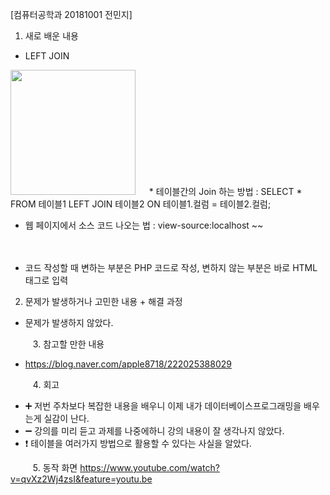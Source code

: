 [컴퓨터공학과 20181001 전민지]

1. 새로 배운 내용
* LEFT JOIN
<img src="https://user-images.githubusercontent.com/53859836/94406271-b8b7fb80-01ac-11eb-9ae4-813ccd0fe792.png" width="200">
　
* 테이블간의 Join 하는 방법
: SELECT * FROM 테이블1 LEFT JOIN 테이블2 ON 테이블1.컬럼 = 테이블2.컬럼;

* 웹 페이지에서 소스 코드 나오는 법
: view-source:localhost ~~　

　
* 코드 작성할 때 변하는 부분은 PHP 코드로 작성, 변하지 않는 부분은 바로 HTML 태그로 입력
　
 　
2. 문제가 발생하거나 고민한 내용 + 해결 과정
- 문제가 발생하지 않았다.


　
 　
3. 참고할 만한 내용
- https://blog.naver.com/apple8718/222025388029


　
 　
4. 회고
- ➕ 저번 주차보다 복잡한 내용을 배우니 이제 내가 데이터베이스프로그래밍을 배우는게 실감이 난다.
- ➖ 강의를 미리 듣고 과제를 나중에하니 강의 내용이 잘 생각나지 않았다.
- ❗ 테이블을 여러가지 방법으로 활용할 수 있다는 사실을 알았다.


　
 　
5. 동작 화면
https://www.youtube.com/watch?v=qvXz2Wj4zsI&feature=youtu.be
